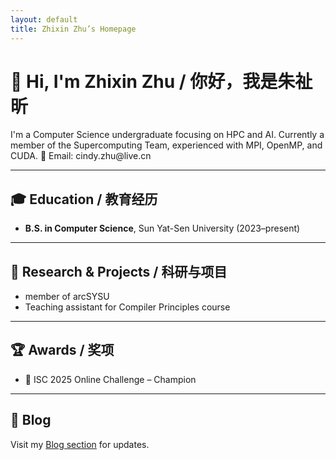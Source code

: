 ```yaml
---
layout: default
title: Zhixin Zhu’s Homepage
---
```


<div id="home"></div>

# 👋 Hi, I'm Zhixin Zhu <span data-lang="zh"> / 你好，我是朱祉昕</span>

<div data-lang="en">
I'm a Computer Science undergraduate focusing on HPC and AI.  
Currently a member of the Supercomputing Team, experienced with MPI, OpenMP, and CUDA.  
📧 Email: cindy.zhu@live.cn
</div>

<div data-lang="zh" style="display:none">
我是一名专注于高性能计算与人工智能的计算机科学本科生。  
目前是超算队成员，熟悉 MPI、OpenMP 和 CUDA 编程。  
📧 邮箱：cindy.zhu@live.cn
</div>

---

<div id="education"></div>

## 🎓 Education / 教育经历

- **B.S. in Computer Science**, Sun Yat-Sen University (2023–present)

---

<div id="projects"></div>

## 🧪 Research & Projects / 科研与项目

- member of arcSYSU
- Teaching assistant for Compiler Principles course

---

<div id="awards"></div>

## 🏆 Awards / 奖项

- 🥇 ISC 2025 Online Challenge – Champion  

---

<div id="blog"></div>

## 📝 Blog

Visit my [Blog section](./blog/) for updates.
